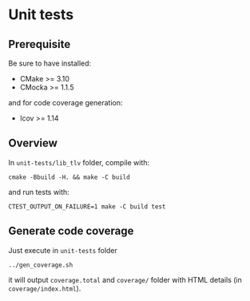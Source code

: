 # Unit tests

## Prerequisite

Be sure to have installed:

- CMake >= 3.10
- CMocka >= 1.1.5

and for code coverage generation:

- lcov >= 1.14

## Overview

In `unit-tests/lib_tlv` folder, compile with:

```
cmake -Bbuild -H. && make -C build
```

and run tests with:

```
CTEST_OUTPUT_ON_FAILURE=1 make -C build test
```

## Generate code coverage

Just execute in `unit-tests` folder

```
../gen_coverage.sh
```

it will output `coverage.total` and `coverage/` folder with HTML details (in `coverage/index.html`).
